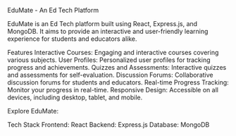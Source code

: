 
EduMate - An Ed Tech Platform

EduMate is an Ed Tech platform built using React, Express.js, and MongoDB. It aims to provide an interactive and user-friendly learning experience for students and educators alike.


Features
Interactive Courses: Engaging and interactive courses covering various subjects.
User Profiles: Personalized user profiles for tracking progress and achievements.
Quizzes and Assessments: Interactive quizzes and assessments for self-evaluation.
Discussion Forums: Collaborative discussion forums for students and educators.
Real-time Progress Tracking: Monitor your progress in real-time.
Responsive Design: Accessible on all devices, including desktop, tablet, and mobile.




Explore EduMate:



Tech Stack
Frontend: React
Backend: Express.js
Database: MongoDB
